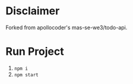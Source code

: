 # Disclaimer
Forked from apollocoder's mas-se-we3/todo-api.

# Run Project

1. `npm i`
2. `npm start`
